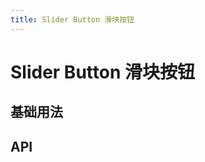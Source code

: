```yaml
---
title: Slider Button 滑块按钮
---
```


# Slider Button 滑块按钮

<leadInto name="KSliderButton" />

## 基础用法

<demo path="./basic" />

## API

<API src="./sliderButton.json" lang="zh"></API>